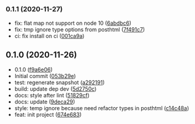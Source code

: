 ## <small>0.1.1 (2020-11-27)</small>

* fix: flat map not support on node 10 ([6abdbc6](https://github.com/posthtml/posthtml-parser-title/commit/6abdbc6))
* fix: tmp ignore type options from posthtml ([7f491c7](https://github.com/posthtml/posthtml-parser-title/commit/7f491c7))
* ci: fix install on ci ([001ca9a](https://github.com/posthtml/posthtml-parser-title/commit/001ca9a))



## 0.1.0 (2020-11-26)

* 0.1.0 ([f9a6e06](https://github.com/posthtml/posthtml-parser-title/commit/f9a6e06))
* Initial commit ([053b29e](https://github.com/posthtml/posthtml-parser-title/commit/053b29e))
* test: regenerate snapshot ([a292191](https://github.com/posthtml/posthtml-parser-title/commit/a292191))
* build: update dep dev ([5d2750c](https://github.com/posthtml/posthtml-parser-title/commit/5d2750c))
* docs: style after lint ([51829cf](https://github.com/posthtml/posthtml-parser-title/commit/51829cf))
* docs: update ([9deca29](https://github.com/posthtml/posthtml-parser-title/commit/9deca29))
* style: temp ignore because need refactor types in posthtml ([c14c48a](https://github.com/posthtml/posthtml-parser-title/commit/c14c48a))
* feat: init project ([674e683](https://github.com/posthtml/posthtml-parser-title/commit/674e683))



